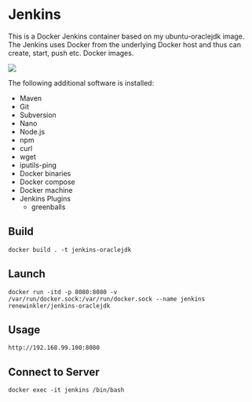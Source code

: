 # Jenkins 

This is a Docker Jenkins container based on my ubuntu-oraclejdk image. The Jenkins uses Docker from the underlying Docker host and thus can create, start, push etc. Docker images.

<img src="http://jenkins-ci.org/sites/default/files/jenkins_logo.png"/>

The following additional software is installed:

* Maven
* Git
* Subversion
* Nano
* Node.js
* npm
* curl
* wget
* iputils-ping
* Docker binaries
* Docker compose
* Docker machine
* Jenkins Plugins
	* greenballs

	
	
## Build

```
docker build . -t jenkins-oraclejdk
```


## Launch

```
docker run -itd -p 8080:8080 -v /var/run/docker.sock:/var/run/docker.sock --name jenkins renewinkler/jenkins-oraclejdk
```


## Usage

```
http://192.168.99.100:8080
```


## Connect to Server

```
docker exec -it jenkins /bin/bash
```
